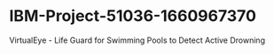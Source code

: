 # IBM-Project-51036-1660967370
VirtualEye - Life Guard for Swimming Pools to Detect Active Drowning
